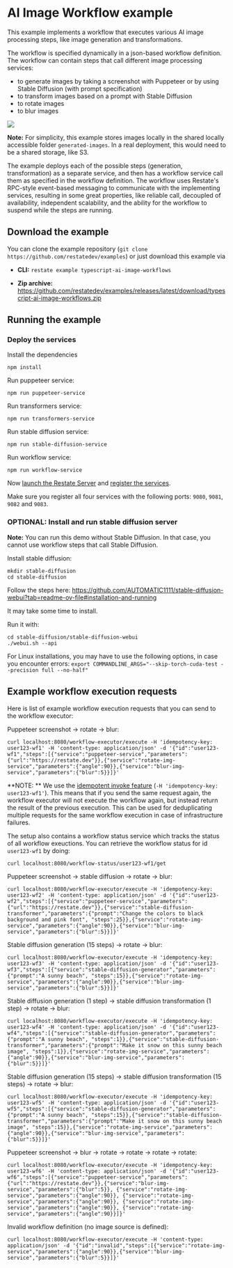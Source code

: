 # AI Image Workflow example

This example implements a workflow that executes various AI image processing steps,
like image generation and transformations.

The workflow is specified dynamically in a json-based workflow definition.
The workflow can contain steps that call different image processing services:
- to generate images by taking a screenshot with Puppeteer or by using Stable Diffusion (with prompt specification)
- to transform images based on a prompt with Stable Diffusion
- to rotate images
- to blur images

![](dynamic_workflow_executor.png)


**Note:** For simplicity, this example stores images locally in the shared locally accessible
folder `generated-images`. In a real deployment, this would need to be a shared storage, like S3.


The example deploys each of the possible steps (generation, transformation) as
a separate service, and then has a workflow service call them as specified in the
workflow definition. The workflow uses Restate's RPC-style event-based messaging
to communicate with the implementing services, resulting in some great properties, like
reliable call, decoupled of availability, independent scalability, and the ability for the
workflow to suspend while the steps are running.


## Download the example

You can clone the example repository (`git clone https://github.com/restatedev/examples`) or just download this example via

- **CLI:** `restate example typescript-ai-image-workflows`

- **Zip archive:** https://github.com/restatedev/examples/releases/latest/download/typescript-ai-image-workflows.zip


## Running the example

### Deploy the services 

Install the dependencies
```shell
npm install 
```

Run puppeteer service:
```shell
npm run puppeteer-service
```

Run transformers service:
```shell
npm run transformers-service
```

Run stable diffusion service:
```shell
npm run stable-diffusion-service
```

Run workflow service:
```shell
npm run workflow-service
```

Now [launch the Restate Server](../../../README.md#1-starting-the-restate-server) and [register the services](../../../README.md#2-register-the-examples-at-restate-server).

Make sure you register all four services with the following ports: `9080`, `9081`, `9082` and `9083`.

### OPTIONAL: Install and run stable diffusion server

**Note:** You can run this demo without Stable Diffusion. In that case, you cannot use workflow steps that call Stable Diffusion.

Install stable diffusion:

```shell
mkdir stable-diffusion
cd stable-diffusion
```

Follow the steps here:
https://github.com/AUTOMATIC1111/stable-diffusion-webui?tab=readme-ov-file#installation-and-running

It may take some time to install.

Run it with:

```shell
cd stable-diffusion/stable-diffusion-webui
./webui.sh --api
```

For Linux installations, you may have to use the following options, in case you encounter errors:
`export COMMANDLINE_ARGS="--skip-torch-cuda-test --precision full --no-half"`


## Example workflow execution requests

Here is  list of example workflow execution requests that you can send to the workflow executor:

Puppeteer screenshot -> rotate -> blur:

```shell
curl localhost:8080/workflow-executor/execute -H 'idempotency-key: user123-wf1' -H 'content-type: application/json' -d '{"id":"user123-wf1","steps":[{"service":"puppeteer-service","parameters":{"url":"https://restate.dev"}},{"service":"rotate-img-service","parameters":{"angle":90}},{"service":"blur-img-service","parameters":{"blur":5}}]}'
```

**NOTE: ** We use the [idempotent invoke feature](https://docs.restate.dev/operate/invocation#invoke-a-handler-idempotently) (`-H 'idempotency-key: user123-wf1'`).
This means that if you send the same request again, the workflow executor will not execute the workflow again, but instead return the result of the previous execution. This can be used for deduplicating multiple requests for the same workflow execution in case of infrastructure failures.

The setup also contains a workflow status service which tracks the status of all workflow exeuctions.
You can retrieve the workflow status for id `user123-wf1` by doing:

```shell
curl localhost:8080/workflow-status/user123-wf1/get
```

Puppeteer screenshot -> stable diffusion -> rotate -> blur:

```shell
curl localhost:8080/workflow-executor/execute -H 'idempotency-key: user123-wf2' -H 'content-type: application/json' -d '{"id":"user123-wf2","steps":[{"service":"puppeteer-service","parameters":{"url":"https://restate.dev"}},{"service":"stable-diffusion-transformer","parameters":{"prompt":"Change the colors to black background and pink font", "steps":25}},{"service":"rotate-img-service","parameters":{"angle":90}},{"service":"blur-img-service","parameters":{"blur":5}}]}'
```

Stable diffusion generation (15 steps) -> rotate -> blur:

```shell
curl localhost:8080/workflow-executor/execute -H 'idempotency-key: user123-wf3' -H 'content-type: application/json' -d '{"id":"user123-wf3","steps":[{"service":"stable-diffusion-generator","parameters":{"prompt":"A sunny beach", "steps":15}},{"service":"rotate-img-service","parameters":{"angle":90}},{"service":"blur-img-service","parameters":{"blur":5}}]}'
```

Stable diffusion generation (1 step) -> stable diffusion transformation (1 step) -> rotate -> blur:

```shell
curl localhost:8080/workflow-executor/execute -H 'idempotency-key: user123-wf4' -H 'content-type: application/json' -d '{"id":"user123-wf4","steps":[{"service":"stable-diffusion-generator","parameters":{"prompt":"A sunny beach", "steps":1}},{"service":"stable-diffusion-transformer","parameters":{"prompt":"Make it snow on this sunny beach image", "steps":1}},{"service":"rotate-img-service","parameters":{"angle":90}},{"service":"blur-img-service","parameters":{"blur":5}}]}'
```

Stable diffusion generation (15 steps) -> stable diffusion transformation (15 steps) -> rotate -> blur:

```shell
curl localhost:8080/workflow-executor/execute -H 'idempotency-key: user123-wf5' -H 'content-type: application/json' -d '{"id":"user123-wf5","steps":[{"service":"stable-diffusion-generator","parameters":{"prompt":"A sunny beach", "steps":15}},{"service":"stable-diffusion-transformer","parameters":{"prompt":"Make it snow on this sunny beach image", "steps":15}},{"service":"rotate-img-service","parameters":{"angle":90}},{"service":"blur-img-service","parameters":{"blur":5}}]}'
```


Puppeteer screenshot -> blur -> rotate -> rotate -> rotate -> rotate:

```shell
curl localhost:8080/workflow-executor/execute -H 'idempotency-key: user123-wf6' -H 'content-type: application/json' -d '{"id":"user123-wf6","steps":[{"service":"puppeteer-service","parameters":{"url":"https://restate.dev"}},{"service":"blur-img-service","parameters":{"blur":5}}, {"service":"rotate-img-service","parameters":{"angle":90}}, {"service":"rotate-img-service","parameters":{"angle":90}}, {"service":"rotate-img-service","parameters":{"angle":90}}, {"service":"rotate-img-service","parameters":{"angle":90}}]}' 
```

Invalid workflow definition (no image source is defined):

```shell
curl localhost:8080/workflow-executor/execute -H 'content-type: application/json' -d '{"id":"invalid","steps":[{"service":"rotate-img-service","parameters":{"angle":90}},{"service":"blur-img-service","parameters":{"blur":5}}]}'
```


